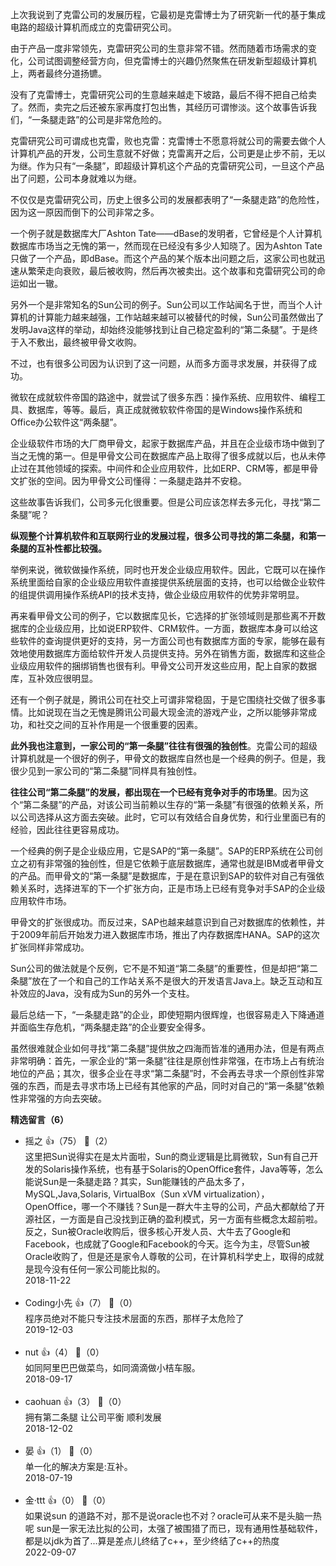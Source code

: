 上次我说到了克雷公司的发展历程，它最初是克雷博士为了研究新一代的基于集成电路的超级计算机而成立的克雷研究公司。

由于产品一度非常领先，克雷研究公司的生意非常不错。然而随着市场需求的变化，公司试图调整经营方向，但克雷博士的兴趣仍然聚焦在研发新型超级计算机上，两者最终分道扬镳。

没有了克雷博士，克雷研究公司的生意越来越走下坡路，最后不得不把自己给卖了。然而，卖完之后还被东家再度打包出售，其经历可谓惨淡。这个故事告诉我们，“一条腿走路”的公司是非常危险的。

克雷研究公司可谓成也克雷，败也克雷：克雷博士不愿意将就公司的需要去做个人计算机产品的开发，公司生意就不好做；克雷离开之后，公司更是止步不前，无以为继。作为只有“一条腿”，即超级计算机这个产品的克雷研究公司，一旦这个产品出了问题，公司本身就难以为继。

不仅仅是克雷研究公司，历史上很多公司的发展都表明了“一条腿走路”的危险性，因为这一原因而倒下的公司非常之多。

一个例子就是数据库大厂Ashton Tate——dBase的发明者，它曾经是个人计算机数据库市场当之无愧的第一，然而现在已经没有多少人知晓了。因为Ashton Tate只做了一个产品，即dBase。而这个产品的某个版本出问题之后，这家公司也就迅速从繁荣走向衰败，最后被收购，然后再次被卖出。这个故事和克雷研究公司的命运如出一辙。

另外一个是非常知名的Sun公司的例子。Sun公司以工作站闻名于世，而当个人计算机的计算能力越来越强，工作站越来越可以被替代的时候，Sun公司虽然做出了发明Java这样的举动，却始终没能够找到让自己稳定盈利的“第二条腿”。于是终于入不敷出，最终被甲骨文收购。

不过，也有很多公司因为认识到了这一问题，从而多方面寻求发展，并获得了成功。

微软在成就软件帝国的路途中，就尝试了很多东西：操作系统、应用软件、编程工具、数据库，等等。最后，真正成就微软软件帝国的是Windows操作系统和Office办公软件这“两条腿”。

企业级软件市场的大厂商甲骨文，起家于数据库产品，并且在企业级市场中做到了当之无愧的第一。但是甲骨文公司在数据库产品上取得了很多成就以后，也从未停止过在其他领域的探索。中间件和企业应用软件，比如ERP、CRM等，都是甲骨文扩张的空间。因为甲骨文公司懂得：一条腿走路并不安稳。

这些故事告诉我们，公司多元化很重要。但是公司应该怎样去多元化，寻找“第二条腿”呢？

**纵观整个计算机软件和互联网行业的发展过程，很多公司寻找的第二条腿，和第一条腿的互补性都比较强。**

举例来说，微软做操作系统，同时也开发企业级应用软件。因此，它既可以在操作系统里面给自家的企业级应用软件直接提供系统层面的支持，也可以给做企业软件的组提供调用操作系统API的技术支持，做企业级应用软件的优势非常明显。

再来看甲骨文公司的例子，它以数据库见长，它选择的扩张领域则是那些离不开数据库的企业级应用，比如说ERP软件、CRM软件。一方面，数据库本身可以给这些软件的查询提供更好的支持，另一方面公司也有数据库方面的专家，能够在最有效地使用数据库方面给软件开发人员提供支持。另外在销售方面，数据库和这些企业级应用软件的捆绑销售也很有利。甲骨文公司开发这些应用，配上自家的数据库，互补效应很明显。

还有一个例子就是，腾讯公司在社交上可谓非常稳固，于是它围绕社交做了很多事情。比如说现在当之无愧是腾讯公司最大现金流的游戏产业，之所以能够非常成功，和社交之间的互补作用是一个很重要的因素。

**此外我也注意到，一家公司的“第一条腿”往往有很强的独创性**。克雷公司的超级计算机就是一个很好的例子，甲骨文的数据库自然也是一个经典的例子。但是，我很少见到一家公司的“第二条腿”同样具有独创性。

**往往公司“第二条腿”的发展，都出现在一个已经有竞争对手的市场里**。因为这个“第二条腿”的产品，对该公司当前赖以生存的“第一条腿”有很强的依赖关系，所以公司选择从这方面去突破。此时，它可以有效结合自身优势，和行业里面已有的经验，因此往往更容易成功。

一个经典的例子是企业级应用，它是SAP的“第一条腿”。SAP的ERP系统在公司创立之初有非常强的独创性，但是它依赖于底层数据库，通常也就是IBM或者甲骨文的产品。而甲骨文的“第一条腿”是数据库，于是在意识到SAP的软件对自己有强依赖关系时，选择进军的下一个扩张方向，正是市场上已经有竞争对手SAP的企业级应用软件市场。

甲骨文的扩张很成功。而反过来，SAP也越来越意识到自己对数据库的依赖性，并于2009年前后开始发力进入数据库市场，推出了内存数据库HANA。SAP的这次扩张同样非常成功。

Sun公司的做法就是个反例，它不是不知道“第二条腿”的重要性，但是却把“第二条腿”放在了一个和自己的工作站关系不是很大的开发语言Java上。缺乏互动和互补效应的Java，没有成为Sun的另外一个支柱。

最后总结一下，“一条腿走路”的企业，即使短期内很辉煌，也很容易走入下降通道并面临生存危机，“两条腿走路”的企业要安全得多。

虽然很难就企业如何寻找“第二条腿”提供放之四海而皆准的通用办法，但是有两点非常明确：首先，一家企业的“第一条腿”往往是原创性非常强，在市场上占有统治地位的产品；其次，很多企业在寻求“第二条腿”时，不会再去寻求一个原创性非常强的东西，而是去寻求市场上已经有其他家的产品，同时对自己的“第一条腿”依赖性非常强的方向去突破。
<div><strong>精选留言（6）</strong></div><ul>
<li><span>摇之</span> 👍（75） 💬（2）<div>这里把Sun说得实在是太片面啦，Sun的商业逻辑是比肩微软，Sun有自己开发的Solaris操作系统，也有基于Solaris的OpenOffice套件，Java等等，怎么能说Sun是一条腿走路？其实，Sun能赚钱的产品太多了，MySQL,Java,Solaris, VirtualBox（Sun xVM virtualization），OpenOffice，哪一个不赚钱？Sun是一群大牛主导的公司，产品大都献给了开源社区，一方面是自己没找到正确的盈利模式，另一方面有些概念太超前啦。反之，Sun被Oracle收购后，很多核心开发人员、大牛去了Google和Facebook，也成就了Google和Facebook的今天。迄今为主，尽管Sun被Oracle收购了，但是还是家令人尊敬的公司，在计算机科学史上，取得的成就是现今没有任何一家公司能比拟的。</div>2018-11-22</li><br/><li><span>Coding小先</span> 👍（7） 💬（0）<div>程序员绝对不能只专注技术层面的东西，那样子太危险了</div>2019-12-03</li><br/><li><span>nut</span> 👍（4） 💬（0）<div>如同阿里巴巴做菜鸟，如同滴滴做小桔车服。</div>2018-09-17</li><br/><li><span>caohuan</span> 👍（3） 💬（0）<div>拥有第二条腿 让公司平衡 顺利发展</div>2018-12-02</li><br/><li><span>晏</span> 👍（1） 💬（0）<div>单一化的解决方案是:互补。</div>2018-07-19</li><br/><li><span>金·ttt</span> 👍（0） 💬（0）<div>如果说sun 的道路不对，那不是说oracle也不对？oracle可从来不是头脑一热呢 sun是一家无法比拟的公司，太强了被围猎了而已，现有通用性基础软件，都是以jdk为首了...算是差点儿终结了c++，至少终结了c++的热度</div>2022-09-07</li><br/>
</ul>